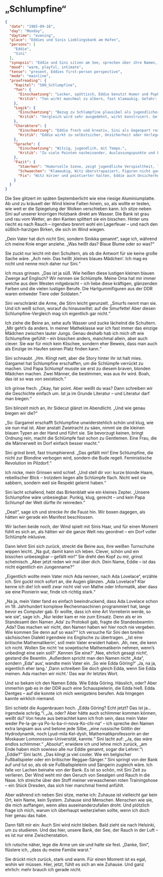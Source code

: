 # „Schlumpfine“

```json
{
  "date": "1985-09-16",
  "day": "Monday",
  "daytime": "evening",
  "place": "Eddies und Sinis Lieblingsbank am Hafen",
  "persons": [
    "Eddie",
    "Sini"
  ],
  "synopsis": "Eddie und Sini sitzen am See, sprechen über ihre Namen, vergleichen Sini mit Schlumpfine und Eddie erzählt die Geschichte ihres Namens.",
  "mood": "warm, playful, intimate",
  "tense": "present, Eddies first-person perspective",
  "mode": "mainline",
  "proofreading": {
    "Kapitel": "580_Schlumpfine",
    "Ton": {
      "Einschaetzung": "Locker, spöttisch, Eddie benutzt Humor und Popkultur-Referenzen.",
      "Kritik": "Ton wirkt manchmal zu albern, fast klamaukig. Gefahr: Ernsthaftigkeit der Situation wird überspielt."
    },
    "Logik": {
      "Einschaetzung": "Bezug zu Schlumpfine plausibel als jugendlicher Vergleich.",
      "Kritik": "Vergleich wird sehr ausgedehnt, wirkt konstruiert. Gefahr der Überstrapazierung des Witzes."
    },
    "Charaktere": {
      "Einschaetzung": "Eddie frech und kreativ, Sini als Gegenpart reagiert nachvollziehbar.",
      "Kritik": "Eddie wirkt zu selbstsicher, Unsicherheit oder Verlegenheit fehlen. Sini bleibt in der Szene blass."
    },
    "Sprache": {
      "Einschaetzung": "Witzig, jugendlich, mit Tempo.",
      "Kritik": "Zu viele Pointen nacheinander, Auslassungspunkte und Füllwörter häufen sich. Gefahr von Redundanz."
    },
    "Fazit": {
      "Staerken": "Humorvolle Szene, zeigt jugendliche Verspieltheit, lockert die Handlung.",
      "Schwaechen": "Klamaukig, Witz überstrapaziert, Figuren nicht ganz ausgewogen.",
      "Fix": "Witz kürzer und pointierter halten, Eddie auch Unsicherheit zeigen, Sini aktiver einbinden."
    }
  }
}
```

Die See glitzert im späten Septemberlicht wie eine riesige Aluminiumplatte. Ab
und zu kräuselt der Wind kleine Falten hinein, so, als wollte er testen, wie
weit er die Spiegelung der Wolken verschieben kann. Ich sitze neben Sini auf
unserer knorrigen Holzbank direkt am Wasser. Die Bank ist grau und rau vom
Wetter, an den Kanten splittert sie ein bisschen. Hinter uns riecht es nach
Rauch – irgendwo brennt wohl ein Lagerfeuer – und nach den süßlich-harzigen
Birken, die sich im Wind wiegen.

„Dein Vater hat dich nicht Sini, sondern Sinikka genannt“, sage ich, während ich
meine Knie enger anziehe. „Was heißt das? Blaue Blume oder so was?“

Sie zuckt nur leicht mit den Schultern, als ob die Antwort für sie keine große
Sache wäre. „Ach nein. Das heißt ‚kleines blaues Mädchen‘. Ich mag es nicht und
nenne mich daher nur Sini.“

Ich muss grinsen. „Das ist ja süß. Wie heißen diese lustigen kleinen blauen
Zwerge auf Englisch? Wir nennen sie Schlümpfe. Meine Oma hat mir immer welche
aus dem Westen mitgebracht – ich liebe diese kräftigen, glänzenden Farben und
die vielen lustigen Berufe. Die Hartgummifiguren aus der DDR waren entweder
Tiere oder Soldaten.“

Sini verschränkt die Arme, die Stirn leicht gerunzelt. „Smurfs nennt man sie.
Und ich weiß schon, worauf du hinauswillst: auf die Smurfette! Aber diesen
Schlumpfine-Vergleich mag ich eigentlich gar nicht.“

Ich ziehe die Beine an, sehe aufs Wasser und zucke lächelnd die Schultern. „Mir
geht’s da anders. In meiner Matheklasse war ich fast immer das einzige Mädchen
zwischen lauter Jungs. Genau deshalb hab ich mich oft wie Schlumpfine gefühlt –
ein bisschen anders, manchmal allein, aber auch clever. Sie war für mich kein
Klischee, sondern eher Beweis, dass man auch als Einzige im Haufen seinen Platz
finden kann.“

Sini schnaubt. „Hm. Klingt nett, aber die Story hinter ihr ist halt mies.
Gargamel hat Schlumpfine erschaffen, um die Schlümpfe verrückt zu machen. Und
Papa Schlumpf musste sie erst zu diesem braven, blonden Mädchen machen. Zwei
Männer, die bestimmen, was aus ihr wird. Boah, das ist so was von sexistisch.“

Ich grinse frech. „Okay, fair point. Aber weißt du was? Dann schreiben wir die
Geschichte einfach um. Ist ja im Grunde Literatur – und Literatur darf man
biegen.“

Sini blinzelt mich an, ihr Sidecut glänzt im Abendlicht. „Und wie genau biegen
wir die?“

„So: Gargamel erschafft Schlumpfine unwiderstehlich schön und klug, wie sie nun
mal ist. Aber anstatt Zwietracht zu säen, nimmt sie die kleinen blauen Typen an
der Hand und führt sie. Sie bevorzugt keinen, bringt Ordnung rein, macht die
Schlümpfe fast schon zu Gentlemen. Eine Frau, die die Männerwelt im Dorf einfach
besser macht.“

Sini grinst breit, fast triumphierend. „Das gefällt mir! Eine Schlumpfine, die
nicht zur Blondine verbogen wird, sondern die Bude regelt. Feministische
Revolution im Pilzdorf.“

Ich nicke, mein Grinsen wird schief. „Und stell dir vor: kurze blonde Haare,
rebellischer Blick – trotzdem liegen alle Schlümpfe flach. Nicht weil sie
sabbern, sondern weil sie Respekt gelernt haben.“

Sini lacht schallend, hebt das Birkenblatt wie ein kleines Zepter. „Unsere
Schlumpfine wäre unbesiegbar. Punkig, klug, gerecht – und kein Papa Schlumpf der
Welt dürfte ihr reinreden.“

„Deal!“, sage ich und strecke ihr die Faust hin. Wir boxen dagegen, als hätten
wir gerade ein Manifest beschlossen.

Wir lachen beide noch, der Wind spielt mit Sinis Haar, und für einen Moment
fühlt es sich an, als hätten wir die ganze Welt neu geordnet – ein Dorf voller
Schlümpfe inklusive.

Dann lehnt Sini sich zurück, streckt die Beine aus, ihre weißen Turnschuhe
wippen leicht. „Na gut, damit kann ich leben. Clever, schön und ein bisschen
unbesiegbar – gefällt mir!“ Sie dreht den Kopf zu mir, grinst schelmisch. „Aber
jetzt reden wir mal über dich. Dein Name, Eddie – ist das nicht eigentlich ein
Jungenname?“

„Eigentlich wollte mein Vater mich Ada nennen, nach Ada Lovelace“, erzähle ich.
Sini guckt mich sofort an, die Augen glänzen. „Ada Lovelace? Klar kenne ich die!
Ich weiß zwar nicht viel von Mathe oder Informatik, aber dass sie eine Pionierin
war, finde ich richtig stark.“

„Na ja, mein Vater fand es einfach beeindruckend, dass Ada Lovelace schon im 19.
Jahrhundert komplexe Rechenmaschinen programmiert hat, lange bevor es Computer
gab. Er wollte, dass ich eine Art Vorreiterin werde, so wie sie“, sage ich. „Nur
leider kam er nie zum Einsatz. Denn als er im Standesamt den Namen ‚Ada‘ zu
Protokoll gab, fragte die Standesbeamtin: ‚Ada? Das machen wir nicht, den Namen
haben wir hier noch nie vergeben. Wie kommen Sie denn auf so was?‘“ Ich versuche
für Sini den breiten sächsischen Dialekt irgendwie ins Englische zu übertragen.
„‚Ist eine britische Mathematikerin‘, soll mein Vater erwidert haben. ‚Ah, nee,
die kenn ich nicht. Wollen Sie nicht ’ne sowjetische Mathematikerin nehmen,
wenn’s unbedingt eine sein soll?‘ ‚Kennen Sie eine?‘ ‚Nee, ehrlich gesagt
nicht‘, gestand die Beamtin. ‚Außerdem spricht man den Namen nicht „Ada“,
sondern „Eda“ aus‘, wandte mein Vater ein. ‚So wie Edda Göring?‘ ‚Ja, na ja,
eigentlich eher lang.‘ ‚Dann schreiben Sie doch gleich Edda, wenn Sie Edda
meinen. Ada machen wir nicht.‘ Das war ihr letztes Wort.

Und so bekam ich den Namen Edda. Wie Edda Göring. Hässlich, oder? Aber immerhin
gab es in der DDR auch eine Schauspielerin, die Edda hieß. Edda Dentges – auf
die konnte ich mich wenigstens berufen. Ada hingegen kannte wirklich niemand.

Sini schiebt die Augenbrauen hoch. „Edda Göring? Echt jetzt? Das ist ja…
irgendwie schräg.“\ „Ja, oder? Aber hätte auch schlimmer kommen können, weißt
du? Von heute aus betrachtet kann ich froh sein, dass mein Vater weder
Pe-la-ge-ya Po-lu-ba-ri-nova-Ko-chi-na“ – ich spreche den Namen extra langsam
aus und betone jede Silbe, „eine russische Göttin der Hydrodynamik, noch
Lyud-mila Kel-dysh, Mathematikprofessorin an der Moskauer
Lomonossow-Universität, kannte.“ Sini lacht auf: „Ja, das wäre endlos
schlimmer.“ „Absolut“, erwidere ich und lehne mich zurück, „am Ende haben mich
sowieso alle nur Eddie genannt, sogar die Lehrer.“\ „Eddie?“ Sini lacht. „Das
klingt ja viel cooler. Wie ein belgischer Fußballspieler oder ein britischer
Reggae-Sänger.“ Sini springt von der Bank auf und tut so, als ob sie
Fußballspielerin und Sängerin zugleich wäre. Ich falle vor Lachen beinahe von
der Bank. Es ist so schön, mit Sini Zeit zu verlieren. Der Wind weht mir den
Geruch von Seealgen und Rauch in die Nase. Ich streiche über den Stoff meiner
verwaschenen roten Trainingshose – ein Stück Dresden, das sich hier manchmal
fremd anfühlt.

Aber während ich neben Sini sitze, merke ich: Zuhause ist vielleicht gar kein
Ort, kein Name, kein System. Zuhause sind Menschen. Menschen wie sie, die mich
auffangen, wenn alles auseinanderzufallen droht. Und plötzlich frage ich mich,
warum ich überhaupt weiterziehen sollte, wenn ich doch hier genau das habe.

Dann fällt mir ein: Auch Sini wird nicht bleiben. Bald zieht sie nach Helsinki,
um zu studieren. Und das hier, unsere Bank, der See, der Rauch in der Luft – es
ist nur eine Zwischenstation.

Ich rutsche näher, lege die Arme um sie und halte sie fest. „Danke, Sini“,
flüstere ich, „dass du meine Familie warst.“

Sie drückt mich zurück, stark und warm. Für einen Moment ist es egal, wohin wir
müssen. Hier, jetzt, fühlt es sich an wie Zuhause. Und ganz ehrlich: mehr brauch
ich gerade nicht.
